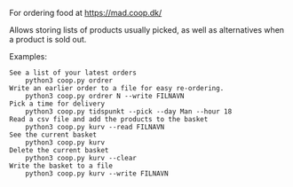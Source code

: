 For ordering food at https://mad.coop.dk/

Allows storing lists of products usually picked, as well as alternatives when a product is sold out.

Examples:

    See a list of your latest orders
        python3 coop.py ordrer
    Write an earlier order to a file for easy re-ordering.
        python3 coop.py ordrer N --write FILNAVN
    Pick a time for delivery
        python3 coop.py tidspunkt --pick --day Man --hour 18       
    Read a csv file and add the products to the basket
        python3 coop.py kurv --read FILNAVN
    See the current basket
        python3 coop.py kurv
    Delete the current basket
        python3 coop.py kurv --clear
    Write the basket to a file
        python3 coop.py kurv --write FILNAVN
